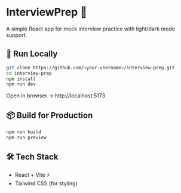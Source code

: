# InterviewPrep 🎯

A simple React app for mock interview practice with light/dark mode support.

## 🚀 Run Locally
```bash
git clone https://github.com/<your-username>/interview-prep.git
cd interview-prep
npm install
npm run dev
```
Open in browser → http://localhost:5173

## 📦 Build for Production
```bash
npm run build
npm run preview
```

## 🛠 Tech Stack
- React + Vite ⚡
- Tailwind CSS (for styling)

